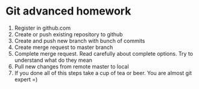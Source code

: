 # Git advanced homework

1. Register in github.com
2. Create or push existing repository to github
3. Create and push new branch with bunch of commits
4. Create merge request to master branch
5. Complete merge request. Read carefully about complete options. Try to understand what do they mean
6. Pull new changes from remote master to local
7. If you done all of this steps take a cup of tea or beer. You are almost git expert =)
